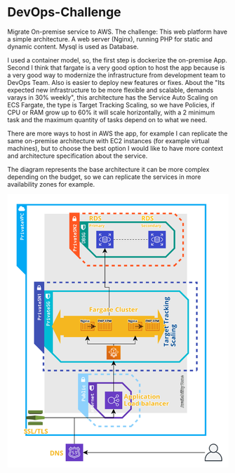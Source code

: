 # DevOps-Challenge
Migrate On-premise service to AWS. 
The challenge: This web platform have a simple architecture. A web server (Nginx), running PHP for static and dynamic content. Mysql is used as Database.

I used a container model, so, the first step is dockerize the on-premise App.
Second I think that fargate is a very good option to host the app because is a very good way to modernize the infrastructure from development team to DevOps Team. Also is easier to deploy new features or fixes.
About the "Its expected new infrastructure to be more flexible and scalable, demands varays in 30% weekly", this architecture has the Service Auto Scaling on ECS Fargate, the type is Target Tracking Scaling, so we have Policies, if CPU or RAM grow up to 60% it will scale horizontally, with a 2 minimum task and the maximum quantity of tasks depend on to what we need.

There are more ways to host in AWS the app, for example I can replicate the same on-premise architecture with EC2 instances (for example virtual machines), but to choose the best option I would like to have more context and architecture specification about the service.

The diagram represents the base architecture it can be more complex depending on the budget, so we can replicate the services in more availability zones for example.



![AWS ECS Fargate Service Diagram](diagram.png)
